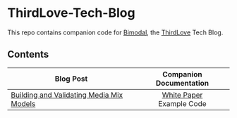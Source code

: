 # ThirdLove-Tech-Blog

This repo contains companion code for [Bimodal](https://www.thirdlove.com/blogs/bimodal), the [ThirdLove](https://www.thirdlove.com/) Tech Blog.

## Contents

| Blog Post        | Companion Documentation           |
| ---------------- |:---------------------------------:|
| [Building and Validating Media Mix Models](https://www.thirdlove.com/blogs/bimodal/building-and-validating-media-mix-models)  | [White Paper](https://github.com/mecommerce/ThirdLove-Tech-Blog/blob/mmm_paper/Media_Mix_Model/ThirdLove_MMM_Whitepaper.pdf) <br> Example Code |

